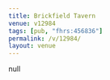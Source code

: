 ```yaml
---
title: Brickfield Tavern
venue: v12984
tags: [pub, "fhrs:456836"]
permalink: /v/12984/
layout: venue
---
```

null